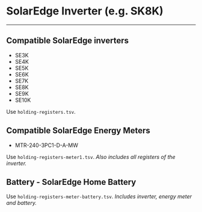 # SolarEdge Inverter (e.g. SK8K)

---------------------------------------------------------

## Compatible SolarEdge inverters

- SE3K
- SE4K
- SE5K
- SE6K
- SE7K
- SE8K
- SE9K
- SE10K

Use `holding-registers.tsv`.

## Compatible SolarEdge Energy Meters

- MTR-240-3PC1-D-A-MW

Use `holding-registers-meter1.tsv`. *Also includes all registers of the inverter.*

## Battery - SolarEdge Home Battery

Use `holding-registers-meter-battery.tsv`. *Includes inverter, energy meter and battery.*
